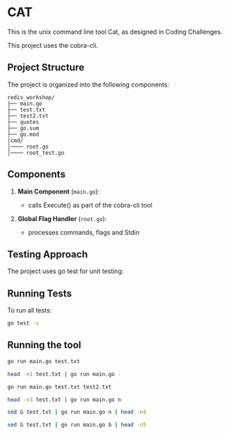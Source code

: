 # CAT

This is the unix command line tool Cat, as designed in Coding Challenges.

This project uses the cobra-cli.

## Project Structure

The project is organized into the following components:

```
redis_workshop/
├── main.go               
├── test.txt
├── test2.txt
├── quotes
├── go.sum
├── go.mod
|cmd/                  
│──── root.go
│──── root_test.go               
```

## Components

1. **Main Component** (`main.go`):
   - calls Execute() as part of the cobra-cli tool

2. **Global Flag Handler** (`root.go`):
   - processes commands, flags and Stdin
  
## Testing Approach

The project uses go test for unit testing:

## Running Tests

To run all tests:

```bash
go test -v
```

## Running the tool

```bash
go run main.go test.txt

head -n1 test.txt | go run main.go -

go run main.go test.txt test2.txt

head -n3 test.txt | go run main.go n

sed G test.txt | go run main.go n | head -n4

sed G test.txt | go run main.go b | head -n5
```

